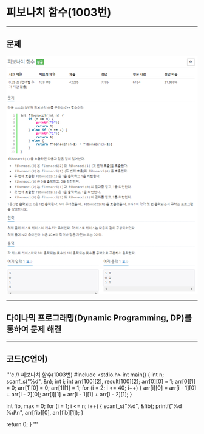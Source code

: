 # 피보나치 함수(1003번)

****

## 문제

![image-1003](/image_file/image-1003.png)

****

## 다이나믹 프로그래밍(Dynamic Programming, DP)를 통하여 문제 해결

****

## 코드(C언어)
'''c
// 피보나치 함수(1003번)
#include <stdio.h>
int main()
{
   int n;
   scanf_s("%d", &n);
   int i;
   int arr[100][2], result[100][2];
   arr[0][0] = 1;
   arr[0][1] = 0;
   arr[1][0] = 0;
   arr[1][1] = 1;
   for (i = 2; i <= 40; i++)
   {
      arr[i][0] = arr[i - 1][0] + arr[i - 2][0];
      arr[i][1] = arr[i - 1][1] + arr[i - 2][1];
   }

   int fib, max = 0;
   for (i = 1; i <= n; i++)
   {
      scanf_s("%d", &fib);
      printf("%d %d\n", arr[fib][0], arr[fib][1]);
   }

   return 0;
}
'''
